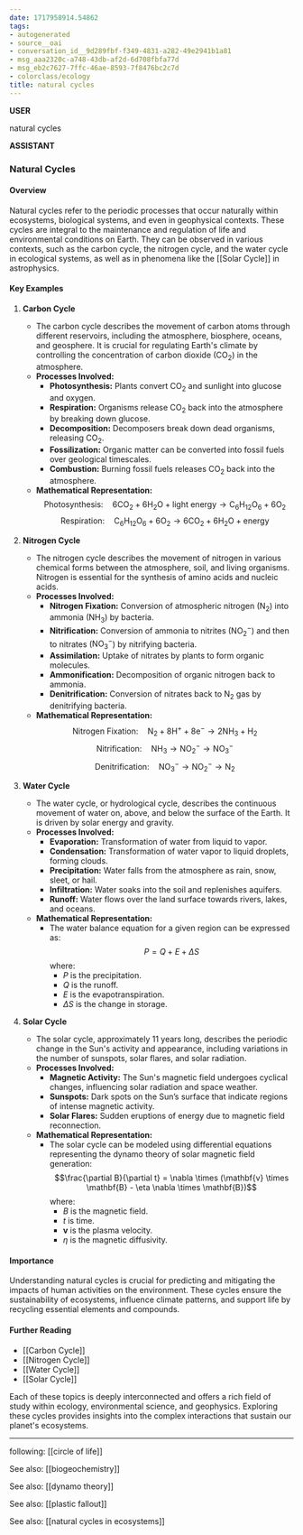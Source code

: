 ```yaml
---
date: 1717958914.54862
tags:
- autogenerated
- source__oai
- conversation_id__9d289fbf-f349-4831-a282-49e2941b1a81
- msg_aaa2320c-a748-43db-af2d-6d708fbfa77d
- msg_eb2c7627-7ffc-46ae-8593-7f8476bc2c7d
- colorclass/ecology
title: natural cycles
---
```


**USER**

natural cycles


**ASSISTANT**

### Natural Cycles

#### Overview

Natural cycles refer to the periodic processes that occur naturally within ecosystems, biological systems, and even in geophysical contexts. These cycles are integral to the maintenance and regulation of life and environmental conditions on Earth. They can be observed in various contexts, such as the carbon cycle, the nitrogen cycle, and the water cycle in ecological systems, as well as in phenomena like the [[Solar Cycle]] in astrophysics.

#### Key Examples

1. **Carbon Cycle**
    - The carbon cycle describes the movement of carbon atoms through different reservoirs, including the atmosphere, biosphere, oceans, and geosphere. It is crucial for regulating Earth's climate by controlling the concentration of carbon dioxide ($\text{CO}_2$) in the atmosphere.
    - **Processes Involved:**
        - **Photosynthesis:** Plants convert $\text{CO}_2$ and sunlight into glucose and oxygen.
        - **Respiration:** Organisms release $\text{CO}_2$ back into the atmosphere by breaking down glucose.
        - **Decomposition:** Decomposers break down dead organisms, releasing $\text{CO}_2$.
        - **Fossilization:** Organic matter can be converted into fossil fuels over geological timescales.
        - **Combustion:** Burning fossil fuels releases $\text{CO}_2$ back into the atmosphere.
    - **Mathematical Representation:**
        $$\text{Photosynthesis:} \quad 6\text{CO}_2 + 6\text{H}_2\text{O} + \text{light energy} \rightarrow \text{C}_6\text{H}_{12}\text{O}_6 + 6\text{O}_2$$
        $$\text{Respiration:} \quad \text{C}_6\text{H}_{12}\text{O}_6 + 6\text{O}_2 \rightarrow 6\text{CO}_2 + 6\text{H}_2\text{O} + \text{energy}$$

2. **Nitrogen Cycle**
    - The nitrogen cycle describes the movement of nitrogen in various chemical forms between the atmosphere, soil, and living organisms. Nitrogen is essential for the synthesis of amino acids and nucleic acids.
    - **Processes Involved:**
        - **Nitrogen Fixation:** Conversion of atmospheric nitrogen ($\text{N}_2$) into ammonia ($\text{NH}_3$) by bacteria.
        - **Nitrification:** Conversion of ammonia to nitrites ($\text{NO}_2^-$) and then to nitrates ($\text{NO}_3^-$) by nitrifying bacteria.
        - **Assimilation:** Uptake of nitrates by plants to form organic molecules.
        - **Ammonification:** Decomposition of organic nitrogen back to ammonia.
        - **Denitrification:** Conversion of nitrates back to $\text{N}_2$ gas by denitrifying bacteria.
    - **Mathematical Representation:**
        $$\text{Nitrogen Fixation:} \quad \text{N}_2 + 8\text{H}^+ + 8\text{e}^- \rightarrow 2\text{NH}_3 + \text{H}_2$$
        $$\text{Nitrification:} \quad \text{NH}_3 \rightarrow \text{NO}_2^- \rightarrow \text{NO}_3^-$$
        $$\text{Denitrification:} \quad \text{NO}_3^- \rightarrow \text{NO}_2^- \rightarrow \text{N}_2$$

3. **Water Cycle**
    - The water cycle, or hydrological cycle, describes the continuous movement of water on, above, and below the surface of the Earth. It is driven by solar energy and gravity.
    - **Processes Involved:**
        - **Evaporation:** Transformation of water from liquid to vapor.
        - **Condensation:** Transformation of water vapor to liquid droplets, forming clouds.
        - **Precipitation:** Water falls from the atmosphere as rain, snow, sleet, or hail.
        - **Infiltration:** Water soaks into the soil and replenishes aquifers.
        - **Runoff:** Water flows over the land surface towards rivers, lakes, and oceans.
    - **Mathematical Representation:**
        - The water balance equation for a given region can be expressed as:
          $$P = Q + E + \Delta S$$
          where:
          - $P$ is the precipitation.
          - $Q$ is the runoff.
          - $E$ is the evapotranspiration.
          - $\Delta S$ is the change in storage.

4. **Solar Cycle**
    - The solar cycle, approximately 11 years long, describes the periodic change in the Sun's activity and appearance, including variations in the number of sunspots, solar flares, and solar radiation.
    - **Processes Involved:**
        - **Magnetic Activity:** The Sun's magnetic field undergoes cyclical changes, influencing solar radiation and space weather.
        - **Sunspots:** Dark spots on the Sun’s surface that indicate regions of intense magnetic activity.
        - **Solar Flares:** Sudden eruptions of energy due to magnetic field reconnection.
    - **Mathematical Representation:**
        - The solar cycle can be modeled using differential equations representing the dynamo theory of solar magnetic field generation:
          $$\frac{\partial B}{\partial t} = \nabla \times (\mathbf{v} \times \mathbf{B} - \eta \nabla \times \mathbf{B})$$
          where:
          - $B$ is the magnetic field.
          - $t$ is time.
          - $\mathbf{v}$ is the plasma velocity.
          - $\eta$ is the magnetic diffusivity.

#### Importance

Understanding natural cycles is crucial for predicting and mitigating the impacts of human activities on the environment. These cycles ensure the sustainability of ecosystems, influence climate patterns, and support life by recycling essential elements and compounds.

#### Further Reading

- [[Carbon Cycle]]
- [[Nitrogen Cycle]]
- [[Water Cycle]]
- [[Solar Cycle]]

Each of these topics is deeply interconnected and offers a rich field of study within ecology, environmental science, and geophysics. Exploring these cycles provides insights into the complex interactions that sustain our planet's ecosystems.


---


following: [[circle of life]]

See also: [[biogeochemistry]]


See also: [[dynamo theory]]


See also: [[plastic fallout]]


See also: [[natural cycles in ecosystems]]